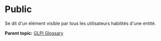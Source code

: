 Public
======

Se dit d'un élément visible par tous les utilisateurs habilités d'une
entité.

**Parent topic:** [GLPI Glossary](../../glpi/glossary.html)
